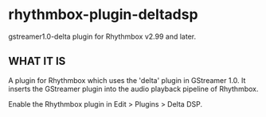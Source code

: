 rhythmbox-plugin-deltadsp
=========================

gstreamer1.0-delta plugin for Rhythmbox v2.99 and later.


WHAT IT IS
----------

A plugin for Rhythmbox which uses the 'delta' plugin in GStreamer 1.0.
It inserts the GStreamer plugin into the audio playback pipeline of Rhythmbox.

Enable the Rhythmbox plugin in Edit > Plugins > Delta DSP.
